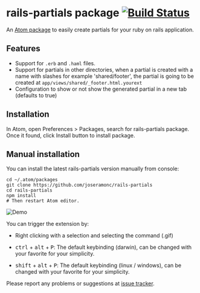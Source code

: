 # rails-partials package [![Build Status](https://travis-ci.org/joseramonc/rails-partials.svg?branch=master)](https://travis-ci.org/joseramonc/rails-partials)

An [Atom package](https://atom.io/packages/rails-partials) to easily create partials for your ruby on rails application.

## Features
* Support for `.erb` and `.haml` files.
* Support for partials in other directories, when a partial is created with a name with slashes for example 'shared/footer', the partial is going to be created at `app/views/shared/_footer.html.yourext`
* Configuration to show or not show the generated partial in a new tab (defaults to true)

## Installation

In Atom, open Preferences > Packages, search for rails-partials package. Once it found, click Install button to install package.

## Manual installation

You can install the latest rails-partials version manually from console:

    cd ~/.atom/packages
    git clone https://github.com/joseramonc/rails-partials
    cd rails-partials
    npm install
    # Then restart Atom editor.

![Demo](http://cl.ly/image/0g0E3L222d30/railsdemo.gif)

You can trigger the extension by:

* Right clicking with a selection and selecting the command (.gif)

* <kbd>ctrl</kbd> + <kbd>alt</kbd> + <kbd>P</kbd>: The default keybinding (darwin), can be changed with your favorite for your simplicity.

* <kbd>shift</kbd> + <kbd>alt</kbd> + <kbd>P</kbd>: The default keybinding (linux / windows), can be changed with your favorite for your simplicity.

Please report any problems or suggestions at [issue tracker](https://github.com/joseramonc/rails-partials/issues/new).
